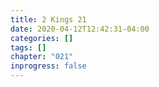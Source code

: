 ```yaml
---
title: 2 Kings 21
date: 2020-04-12T12:42:31-04:00
categories: []
tags: []
chapter: "021"
inprogress: false
---
```


